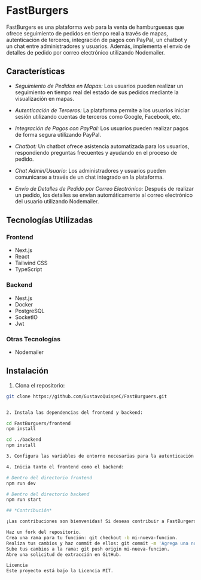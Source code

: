 # FastBurgers

FastBurgers es una plataforma web para la venta de hamburguesas que ofrece seguimiento de pedidos en tiempo real a través de mapas, autenticación de terceros, integración de pagos con PayPal, un chatbot y un chat entre administradores y usuarios. Además, implementa el envío de detalles de pedido por correo electrónico utilizando Nodemailer.

## Características

- *Seguimiento de Pedidos en Mapas:* Los usuarios pueden realizar un seguimiento en tiempo real del estado de sus pedidos mediante la visualización en mapas.

- *Autenticación de Terceros:* La plataforma permite a los usuarios iniciar sesión utilizando cuentas de terceros como Google, Facebook, etc.

- *Integración de Pagos con PayPal:* Los usuarios pueden realizar pagos de forma segura utilizando PayPal.

- *Chatbot:* Un chatbot ofrece asistencia automatizada para los usuarios, respondiendo preguntas frecuentes y ayudando en el proceso de pedido.

- *Chat Admin/Usuario:* Los administradores y usuarios pueden comunicarse a través de un chat integrado en la plataforma.

- *Envío de Detalles de Pedido por Correo Electrónico:* Después de realizar un pedido, los detalles se envían automáticamente al correo electrónico del usuario utilizando Nodemailer.

## Tecnologías Utilizadas

### Frontend
- Next.js
- React
- Tailwind CSS
- TypeScript

### Backend
- Nest.js
- Docker
- PostgreSQL
- SocketIO
- Jwt

### Otras Tecnologías
- Nodemailer

## Instalación

1. Clona el repositorio:

```bash
git clone https://github.com/GustavoQuispeC/FastBurguers.git


2. Instala las dependencias del frontend y backend:

cd FastBurguers/frontend
npm install

cd ../backend
npm install

3. Configura las variables de entorno necesarias para la autenticación de terceros, integración de pagos y envío de correos electrónicos.

4. Inicia tanto el frontend como el backend:

# Dentro del directorio frontend
npm run dev

# Dentro del directorio backend
npm run start

## *Contribución*

¡Las contribuciones son bienvenidas! Si deseas contribuir a FastBurgers, sigue estos pasos:

Haz un fork del repositorio.
Crea una rama para tu función: git checkout -b mi-nueva-funcion.
Realiza tus cambios y haz commit de ellos: git commit -m 'Agrega una nueva función'.
Sube tus cambios a la rama: git push origin mi-nueva-funcion.
Abre una solicitud de extracción en GitHub.

Licencia
Este proyecto está bajo la Licencia MIT.
